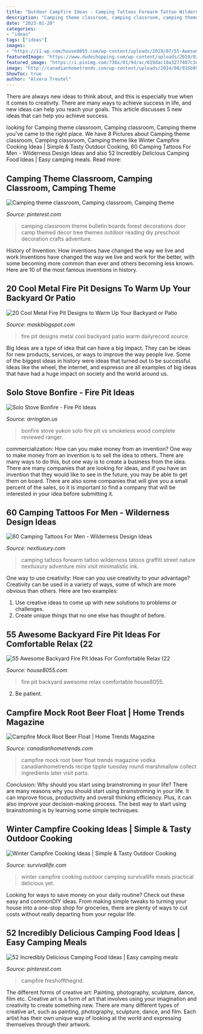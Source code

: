 ```yaml
---
title: "Outdoor Campfire Ideas - Camping Tattoos Forearm Tattoo Wilderness Tatoos Graffiti Street Nature Nextluxury Adventure Mini Visit Minimalistic Ink"
description: "Camping theme classroom, camping classroom, camping theme"
date: "2023-01-20"
categories:
- "ideas"
tags: ["ideas"]
images:
- "https://i1.wp.com/house8055.com/wp-content/uploads/2019/07/55-Awesome-Backyard-Fire-Pit-Ideas-For-Comfortable-Relax-22.jpg?fit=1200%2C1796&amp;ssl=1"
featuredImage: "https://www.dudeshopping.com/wp-content/uploads/2019/03/Solo-Stove-Bonfire-1v2.jpg"
featured_image: "https://i.pinimg.com/736x/01/9d/ac/019dac10a3277407c3d5edc17f6bab2a.jpg"
image: "http://canadianhometrends.com/wp-content/uploads/2014/08/915b99cb929cef5f00fd38633207ae62.jpg"
ShowToc: true
author: "Alvera Treutel"
---
```



There are always new ideas to think about, and this is especially true when it comes to creativity. There are many ways to achieve success in life, and new ideas can help you reach your goals. This article discusses 5 new ideas that can help you achieve success.

	

		
looking for Camping theme classroom, Camping classroom, Camping theme you've came to the right place. We have 8 Pictures about Camping theme classroom, Camping classroom, Camping theme like Winter Campfire Cooking Ideas | Simple &amp; Tasty Outdoor Cooking, 60 Camping Tattoos For Men - Wilderness Design Ideas and also 52 Incredibly Delicious Camping Food Ideas | Easy camping meals. Read more:
		
    
## Camping Theme Classroom, Camping Classroom, Camping Theme

<img loading=lazy src="https://i.pinimg.com/originals/ab/25/06/ab25061ef4a9f92987ecde6392e9485c.jpg" onerror="this.onerror=null;this.src='https://tse1.mm.bing.net/th?id=OIP.-6d-vVYwnYwqy5YePmqvgwHaJ4&amp;pid=15.1';" alt="Camping theme classroom, Camping classroom, Camping theme">

_Source: pinterest.com_

>camping classroom theme bulletin boards forest decorations door camp themed decor tree themes outdoor reading diy preschool decoration crafts adventure. 

	

History of Invention: How inventions have changed the way we live and work
Inventions have changed the way we live and work for the better, with some becoming more common than ever and others becoming less known. Here are 10 of the most famous inventions in history.

    
## 20 Cool Metal Fire Pit Designs To Warm Up Your Backyard Or Patio

<img loading=lazy src="https://www.maskblogspot.com/wp-content/uploads/2020/08/Metal-Fire-Pit-Designs-13-1024x768.jpg" onerror="this.onerror=null;this.src='https://tse2.mm.bing.net/th?id=OIP.A0V361hLSbdiseKbzgK86wHaFj&amp;pid=15.1';" alt="20 Cool Metal Fire Pit Designs to Warm Up Your Backyard or Patio">

_Source: maskblogspot.com_

>fire pit designs metal cool backyard patio warm dailyrecord source. 

	

Big Ideas are a type of idea that can have a big impact. They can be ideas for new products, services, or ways to improve the way people live. Some of the biggest ideas in history were ideas that turned out to be successful. Ideas like the wheel, the internet, and espresso are all examples of big ideas that have had a huge impact on society and the world around us.

    
## Solo Stove Bonfire - Fire Pit Ideas

<img loading=lazy src="https://www.dudeshopping.com/wp-content/uploads/2019/03/Solo-Stove-Bonfire-1v2.jpg" onerror="this.onerror=null;this.src='https://tse3.mm.bing.net/th?id=OIP.TE9GCltOsYtzVDSEcw9a7QHaE8&amp;pid=15.1';" alt="Solo Stove Bonfire - Fire Pit Ideas">

_Source: arrington.us_

>bonfire stove yukon solo fire pit vs smokeless wood complete reviewed ranger. 

	

commercialization: How can you make money from an invention?
One way to make money from an invention is to sell the idea to others. There are many ways to do this, but one way is to create a business from the idea. There are many companies that are looking for ideas, and if you have an invention that they would like to see in the future, you may be able to get them on board. There are also some companies that will give you a small percent of the sales, so it is important to find a company that will be interested in your idea before submitting it.

    
## 60 Camping Tattoos For Men - Wilderness Design Ideas

<img loading=lazy src="http://nextluxury.com/wp-content/uploads/forearm-black-ink-minimalistic-camping-tattoos-men.jpg" onerror="this.onerror=null;this.src='https://tse1.mm.bing.net/th?id=OIP.ngRCzoh7gD-eWGyK0vsBJAHaHw&amp;pid=15.1';" alt="60 Camping Tattoos For Men - Wilderness Design Ideas">

_Source: nextluxury.com_

>camping tattoos forearm tattoo wilderness tatoos graffiti street nature nextluxury adventure mini visit minimalistic ink. 

	

One way to use creativity: How can you use creativity to your advantage?
Creativity can be used in a variety of ways, some of which are more obvious than others. Here are two examples: 
1. Use creative ideas to come up with new solutions to problems or challenges.
2. Create unique things that no one else has thought of before.

    
## 55 Awesome Backyard Fire Pit Ideas For Comfortable Relax (22

<img loading=lazy src="https://i1.wp.com/house8055.com/wp-content/uploads/2019/07/55-Awesome-Backyard-Fire-Pit-Ideas-For-Comfortable-Relax-22.jpg?fit=1200%2C1796&amp;ssl=1" onerror="this.onerror=null;this.src='https://tse1.mm.bing.net/th?id=OIP.5Yt_6GQ9d_aKSTxfj5NIsgHaLF&amp;pid=15.1';" alt="55 Awesome Backyard Fire Pit Ideas For Comfortable Relax (22">

_Source: house8055.com_

>fire pit backyard awesome relax comfortable house8055. 

	

2. Be patient.

    
## Campfire Mock Root Beer Float | Home Trends Magazine

<img loading=lazy src="http://canadianhometrends.com/wp-content/uploads/2014/08/915b99cb929cef5f00fd38633207ae62.jpg" onerror="this.onerror=null;this.src='https://tse3.mm.bing.net/th?id=OIP.kVuZy5Kc718A_ThjMgeuYgHaOs&amp;pid=15.1';" alt="Campfire Mock Root Beer Float | Home Trends Magazine">

_Source: canadianhometrends.com_

>campfire mock root beer float trends magazine vodka canadianhometrends recipe tipple tuesday round marshmallow collect ingredients later visit parts. 

	

Conclusion: Why should you start using brainstroming in your life?
There are many reasons why you should start using brainstroming in your life. It can improve focus, productivity and overall thinking efficiency. Plus, it can also improve your decision-making process. The best way to start using brainstroming is by learning some simple techniques.

    
## Winter Campfire Cooking Ideas | Simple &amp; Tasty Outdoor Cooking

<img loading=lazy src="https://survivallife.com/wp-content/uploads/2016/12/winter-campfire-featured-image.jpg" onerror="this.onerror=null;this.src='https://tse3.mm.bing.net/th?id=OIP.N-aew6bLa6iDmVRQ_aWNQAHaEJ&amp;pid=15.1';" alt="Winter Campfire Cooking Ideas | Simple &amp; Tasty Outdoor Cooking">

_Source: survivallife.com_

>winter campfire cooking outdoor camping survivallife meals practical delicious yet. 

	

Looking for ways to save money on your daily routine? Check out these easy and commonDIY ideas. From making simple tweaks to turning your house into a one-stop shop for groceries, there are plenty of ways to cut costs without really departing from your regular life.

    
## 52 Incredibly Delicious Camping Food Ideas | Easy Camping Meals

<img loading=lazy src="https://i.pinimg.com/736x/01/9d/ac/019dac10a3277407c3d5edc17f6bab2a.jpg" onerror="this.onerror=null;this.src='https://tse4.mm.bing.net/th?id=OIP.n2SN0XesQRiiuF7tZrRZtwHaLH&amp;pid=15.1';" alt="52 Incredibly Delicious Camping Food Ideas | Easy camping meals">

_Source: pinterest.com_

>campfire freshoffthegrid. 

	

The different forms of creative art: Painting, photography, sculpture, dance, film etc.
Creative art is a form of art that involves using your imagination and creativity to create something new. There are many different types of creative art, such as painting, photography, sculpture, dance, and film. Each artist has their own unique way of looking at the world and expressing themselves through their artwork.

